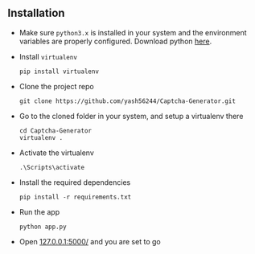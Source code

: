 ## Installation
- Make sure `python3.x` is installed in your system and the environment variables are properly configured. Download python [here](https://www.python.org/downloads/).

- Install `virtualenv`

	`pip install virtualenv` 
- Clone the project repo

	`git clone https://github.com/yash56244/Captcha-Generator.git`
- Go to the cloned folder in your system, and setup a virtualenv there
	```
	cd Captcha-Generator
	virtualenv .
	```
- Activate the virtualenv

	`.\Scripts\activate`

- Install the required dependencies

	`pip install -r requirements.txt`
  
- Run the app

	`python app.py`

- Open [127.0.0.1:5000/](http://127.0.0.1:5000/) and you are set to go
